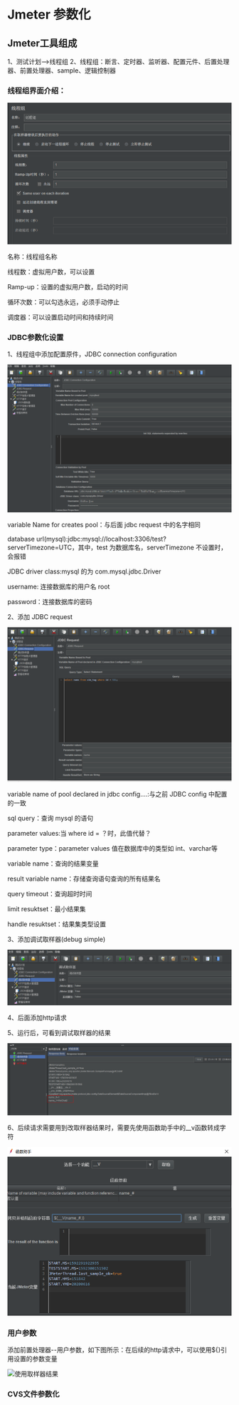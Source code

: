# Jmeter 参数化

## Jmeter工具组成
1、测试计划-->线程组
2、线程组：断言、定时器、监听器、配置元件、后置处理器、前置处理器、sample、逻辑控制器

### 线程组界面介绍：

![线程组](../images/线程组.png)

名称：线程组名称

线程数：虚拟用户数，可以设置

Ramp-up：设置的虚拟用户数，启动的时间

循环次数：可以勾选永远，必须手动停止

调度器：可以设置启动时间和持续时间

### JDBC参数化设置

1、线程组中添加配置原件，JDBC connection configuration

![jdbc](../images/jdbc.png)

variable Name for creates pool：与后面 jdbc request 中的名字相同

database url(mysql):jdbc:mysql://localhost:3306/test?serverTimezone=UTC，其中，test 为数据库名，serverTimezone 不设置时，会报错

JDBC driver class:mysql 的为 com.mysql.jdbc.Driver

username: 连接数据库的用户名 root

password：连接数据库的密码

2、添加 JDBC request

![request](../images/jdbcrequest.png)

variable name of pool declared in jdbc config....:与之前 JDBC config 中配置的一致

sql query：查询 mysql 的语句

parameter values:当 where id = ？时，此值代替？

parameter type：parameter values 值在数据库中的类型如 int、varchar等

variable name：查询的结果变量

result variable name：存储查询语句查询的所有结果名

query timeout：查询超时时间

limit resuktset：最小结果集

handle resuktset：结果集类型设置

3、添加调试取样器(debug simple)

![取样器](..\images\jdbc取样器.png)

4、后面添加http请求

5、运行后，可看到调试取样器的结果

![取样器结果](..\images\调试取样器结果.png)

6、后续请求需要用到改取样器结果时，需要先使用函数助手中的__v函数转成字符

![取样器结果生成字符](..\images\生成取样器结果字符.png)

### 用户参数

添加前置处理器--用户参数，如下图所示：在后续的http请求中，可以使用${}引用设置的参数变量

![使用取样器结果](..\images\用户参数.png)



### CVS文件参数化



### 





